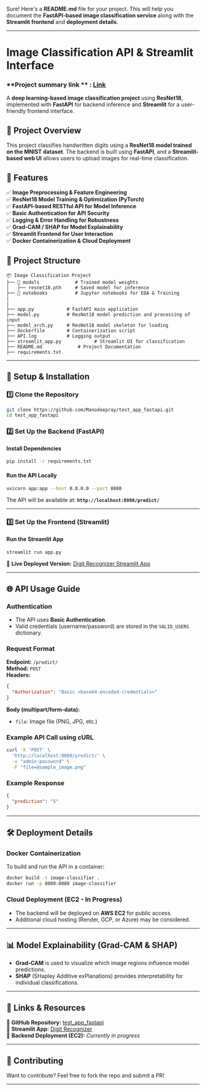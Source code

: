 Sure! Here's a **README.md** file for your project. This will help you document the **FastAPI-based image classification service** along with the **Streamlit frontend** and **deployment details**.

---

# **Image Classification API & Streamlit Interface**

### **Project summary link ** : [Link](https://docs.google.com/document/d/13rOgY5U4i_d9K_Wt6KOXsMFOlEyFRx96KaJ8D5p7gtc/edit?usp=sharing)

A **deep learning-based image classification project** using **ResNet18**, implemented with **FastAPI** for backend inference and **Streamlit** for a user-friendly frontend interface.

## 🚀 **Project Overview**

This project classifies handwritten digits using a **ResNet18 model trained on the MNIST dataset**. The backend is built using **FastAPI**, and a **Streamlit-based web UI** allows users to upload images for real-time classification.

## 📌 **Features**

✅ **Image Preprocessing & Feature Engineering**  
✅ **ResNet18 Model Training & Optimization (PyTorch)**  
✅ **FastAPI-based RESTful API for Model Inference**  
✅ **Basic Authentication for API Security**  
✅ **Logging & Error Handling for Robustness**  
✅ **Grad-CAM / SHAP for Model Explainability**  
✅ **Streamlit Frontend for User Interaction**  
✅ **Docker Containerization & Cloud Deployment**

## 📂 **Project Structure**

```
📦 Image Classification Project
├── 📁 models             # Trained model weights
│   ├── resnet18.pth     # Saved model for inference
├── 📁 notebooks          # Jupyter notebooks for EDA & Training
|
|
├── app.py            # FastAPI main application
├── model.py          # ResNet18 model prediction and processing of input
├── model_arch.py     # ResNet18 model skeleton for loading
├── Dockerfile        # Containerization script
├── API.log           # Logging output
├── streamlit_app.py            # Streamlit UI for classification
├── README.md             # Project Documentation
├── requirements.txt
```

---

## 🔧 **Setup & Installation**

### **1️⃣ Clone the Repository**

```bash
git clone https://github.com/Manodeepray/test_app_fastapi.git
cd test_app_fastapi
```

### **2️⃣ Set Up the Backend (FastAPI)**

#### **Install Dependencies**

```bash
pip install -r requirements.txt
```

#### **Run the API Locally**

```bash
uvicorn app:app --host 0.0.0.0 --port 8080
```

The API will be available at: **`http://localhost:8080/predict/`**

---

### **3️⃣ Set Up the Frontend (Streamlit)**

#### **Run the Streamlit App**

```bash
streamlit run app.py
```

🔗 **Live Deployed Version:** [Digit Recognizer Streamlit App](https://digitrecognizerv1.streamlit.app/)

---

## 🌐 **API Usage Guide**

### **Authentication**

- The API uses **Basic Authentication**.
- Valid credentials (username/password) are stored in the `VALID_USERS` dictionary.

### **Request Format**

**Endpoint:** `/predict/`  
**Method:** `POST`  
**Headers:**

```json
{
  "Authorization": "Basic <base64-encoded-credentials>"
}
```

**Body (multipart/form-data):**

- `file`: Image file (PNG, JPG, etc.)

### **Example API Call using cURL**

```bash
curl -X 'POST' \
  'http://localhost:8080/predict/' \
  -u "admin:password" \
  -F "file=@sample_image.png"
```

### **Example Response**

```json
{
  "prediction": "5"
}
```

---

## 🛠 **Deployment Details**

### **Docker Containerization**

To build and run the API in a container:

```bash
docker build -t image-classifier .
docker run -p 8080:8080 image-classifier
```

### **Cloud Deployment (EC2 - In Progress)**

- The backend will be deployed on **AWS EC2** for public access.
- Additional cloud hosting (Render, GCP, or Azure) may be considered.

---

## 📊 **Model Explainability (Grad-CAM & SHAP)**

- **Grad-CAM** is used to visualize which image regions influence model predictions.
- **SHAP** (SHapley Additive exPlanations) provides interpretability for individual classifications.

---

## 📎 **Links & Resources**

📂 **GitHub Repository:** [test_app_fastapi](https://github.com/Manodeepray/test_app_fastapi)  
🚀 **Streamlit App:** [Digit Recognizer](https://digitrecognizerv1.streamlit.app/)  
🔧 **Backend Deployment (EC2):** _Currently in progress_

---

## 🤝 **Contributing**

Want to contribute? Feel free to fork the repo and submit a PR!

---
